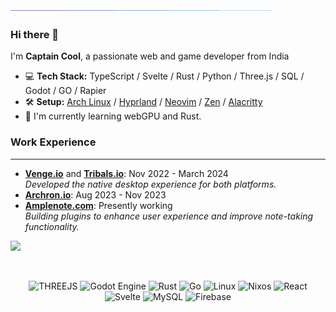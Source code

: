 <img src="./resources/animated_bar.gif">

### Hi there 👋

I'm **Captain Cool**, a passionate web and game developer from India

-  💻 **Tech Stack:** TypeScript / Svelte / Rust / Python / Three.js / SQL / Godot / GO / Rapier
-  🛠 **Setup:** [Arch Linux](https://wiki.archlinux.org/title/Arch_Linux) / [Hyprland](https://hyprland.org/) / [Neovim](https://neovim.io/) / [Zen](https://zen-browser.app/) / [Alacritty](https://alacritty.org/)
- 🌱 I'm currently learning webGPU and Rust.

### Work Experience

---

-  [**Venge.io**](https://venge.io/) and [**Tribals.io**](https://tribals.io/): Nov 2022 - March 2024
    <br/>
    *Developed the native desktop experience for both platforms.*
-  [**Archron.io**](https://archron.io/): Aug 2023 - Nov 2023
-  [**Amplenote.com**](https://www.amplenote.com/): Presently working
    <br/>
    *Building plugins to enhance user experience and improve note-taking functionality.*

![](https://komarev.com/ghpvc/?username=capta1ncool)

<div align="center">
<br />
    
![THREEJS](https://img.shields.io/badge/Three.js-000000?logo=threedotjs&logoColor=white&style=for-the-badge)
![Godot Engine](https://img.shields.io/badge/GODOT-%23FFFFFF.svg?style=for-the-badge&logo=godot-engine)
![Rust](https://img.shields.io/badge/rust-%23000000.svg?style=for-the-badge&logo=rust&logoColor=white)
![Go](https://img.shields.io/badge/go-%2300ADD8.svg?style=for-the-badge&logo=go&logoColor=white)
![Linux](https://img.shields.io/badge/Linux-FCC624?logo=linux&logoColor=black&style=for-the-badge)
![Nixos](https://img.shields.io/badge/NixOS-5277C3?logo=nixos&logoColor=white&style=for-the-badge)
![React](https://img.shields.io/badge/React-61DAFB?logo=react&logoColor=black&style=for-the-badge)
![Svelte](https://img.shields.io/badge/Svelte-FF3E00?logo=svelte&logoColor=white&style=for-the-badge)
![MySQL](https://img.shields.io/badge/MySQL-4479A1?logo=mysql&logoColor=white&style=for-the-badge)
![Firebase](https://img.shields.io/badge/Firebase-FFCA28?logo=firebase&logoColor=black&style=for-the-badge)

</div>
